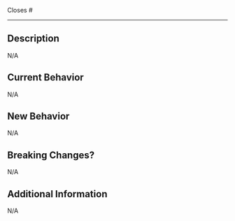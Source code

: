 <!--
Thank you for contributing to the Hikoui project.

Before submitting this pull request, please ensure the following:
- Commits introducing new external dependencies may require additional review and approval.
- Keep each commit focused on a single purpose, such as docs, feature, refactor, ci, chore, or bugfix.
- Avoid mixing unrelated changes within a single pull request to facilitate easier review and maintain clear project history.
- Verify all CI checks pass locally before submission.
- Provide clear, concise, and complete information in each section below.

This template is designed to promote clarity, consistency, and efficient review for maintainers and contributors.
-->

<!--
Provide a concise and descriptive title for this pull request.
Use the recommended format: type: short description
Examples:
- fix: align icon with label
- feat(auth): add OAuth2 login support
-->

Closes #

<!--
If applicable, reference the GitHub issue this pull request resolves. Example: Closes #42
-->

---

## Description

N/A

<!--
Summarize the purpose of this pull request.
Include relevant context, motivation, or background information that helps reviewers understand the scope and rationale.
-->

## Current Behavior

N/A

<!--
Describe the current behavior or functionality this pull request aims to change.
If fixing a bug, explain how it manifests or provide steps to reproduce.
-->

## New Behavior

N/A

<!--
Describe the new behavior or improvements introduced by this pull request.
Include any new features, bug fixes, optimizations, or refactors.
-->

## Breaking Changes?

N/A

<!--
Indicate whether this pull request introduces any breaking changes.
If yes, describe the impact, who is affected, and provide guidance on migration or adaptation.
If no breaking changes, write 'None'.
-->

## Additional Information

N/A

<!--
Include any additional context, notes, or references.
Examples:
- Links to related issues, pull requests, or RFCs
- Design decisions or alternatives considered
- Testing instructions or coverage notes
- Known limitations or future improvements
-->
